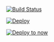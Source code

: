 [![Build Status](https://travis-ci.org/tasks-delivery/task-delivery.svg?branch=master)](https://travis-ci.org/tasks-delivery/task-delivery/settings)  


[![Deploy](https://www.herokucdn.com/deploy/button.svg)](https://heroku.com/deploy?template=https://github.com/tasks-delivery/task-delivery)  


[![Deploy to now](https://deploy.now.sh/static/button.svg)](https://deploy.now.sh/?repo=https://github.com/tasks-delivery/task-delivery)  

